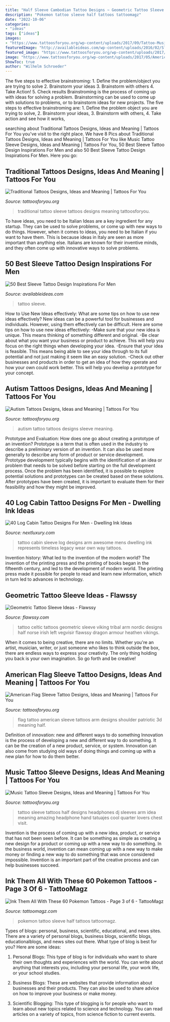 ```yaml
---
title: "Half Sleeve Cambodian Tattoo Designs ~ Geometric Tattoo Sleeve Ideas"
description: "Pokemon tattoo sleeve half tattoos tattoomagz"
date: "2022-10-06"
categories:
- "ideas"
tags: ["ideas"]
images:
- "https://www.tattoosforyou.org/wp-content/uploads/2017/09/Tattoo-Music-Sleeve.jpg"
featuredImage: "http://availableideas.com/wp-content/uploads/2016/02/Sleeve-tattoo-Ideas-32.jpg"
featured_image: "https://www.tattoosforyou.org/wp-content/uploads/2017/09/Tattoo-Music-Sleeve.jpg"
image: "https://www.tattoosforyou.org/wp-content/uploads/2017/05/American-Flag-Tattoo-Sleeve.jpg"
ShowToc: true
author: "Wilhelm Schroeder"
---
```



The five steps to effective brainstroming: 1. Define the problem/object you are trying to solve 2. Brainstorm your ideas 3. Brainstorm with others 4. Take Action! 5. Check results
Brainstroming is the process of coming up with ideas for solving a problem. Brainstorming can be used to come up with solutions to problems, or to brainstorm ideas for new projects. The five steps to effective brainstroming are: 1. Define the problem object you are trying to solve, 2. Brainstorm your ideas, 3. Brainstorm with others, 4. Take action and see how it works, 
	

		
searching about Traditional Tattoos Designs, Ideas and Meaning | Tattoos For You you've visit to the right place. We have 8 Pics about Traditional Tattoos Designs, Ideas and Meaning | Tattoos For You like Music Tattoo Sleeve Designs, Ideas and Meaning | Tattoos For You, 50 Best Sleeve Tattoo Design Inspirations For Men and also 50 Best Sleeve Tattoo Design Inspirations For Men. Here you go:
		
    
## Traditional Tattoos Designs, Ideas And Meaning | Tattoos For You

<img loading=lazy src="http://www.tattoosforyou.org/wp-content/uploads/2013/09/Traditional-Tattoo-Sleeve.jpg" onerror="this.onerror=null;this.src='https://tse1.mm.bing.net/th?id=OIP.Vjnp2nfe9z0ZWGuIhaBlmwHaJ4&amp;pid=15.1';" alt="Traditional Tattoos Designs, Ideas and Meaning | Tattoos For You">

_Source: tattoosforyou.org_

>traditional tattoo sleeve tattoos designs meaning tattoosforyou. 

	

To have ideas, you need to be Italian
Ideas are a key ingredient for any startup. They can be used to solve problems, or come up with new ways to do things. However, when it comes to ideas, you need to be Italian if you want to have them. This is because ideas in Italy are seen as more important than anything else. Italians are known for their inventive minds, and they often come up with innovative ways to solve problems.

    
## 50 Best Sleeve Tattoo Design Inspirations For Men

<img loading=lazy src="http://availableideas.com/wp-content/uploads/2016/02/Sleeve-tattoo-Ideas-32.jpg" onerror="this.onerror=null;this.src='https://tse3.mm.bing.net/th?id=OIP.L6INXKcs6VnYcIJQoYPQlAAAAA&amp;pid=15.1';" alt="50 Best Sleeve Tattoo Design Inspirations For Men">

_Source: availableideas.com_

>tattoo sleeve. 

	

How to Use New Ideas effectively: What are some tips on how to use new ideas effectively?
New ideas can be a powerful tool for businesses and individuals. However, using them effectively can be difficult. Here are some tips on how to use new ideas effectively: 
-Make sure that your new idea is unique. This means thinking of something different and original. 
-Be clear about what you want your business or product to achieve. This will help you focus on the right things when developing your idea. 
-Ensure that your idea is feasible. This means being able to see your idea through to its full potential and not just making it seem like an easy solution. 
-Check out other businesses and products in order to get an idea of how they operate and how your own could work better. This will help you develop a prototype for your concept.

    
## Autism Tattoos Designs, Ideas And Meaning | Tattoos For You

<img loading=lazy src="https://www.tattoosforyou.org/wp-content/uploads/2014/02/Autism-Tattoos-for-Men.jpg" onerror="this.onerror=null;this.src='https://tse1.mm.bing.net/th?id=OIP.-Azuy975QEQpjIk2Vp5b_wDYEg&amp;pid=15.1';" alt="Autism Tattoos Designs, Ideas and Meaning | Tattoos For You">

_Source: tattoosforyou.org_

>autism tattoo tattoos designs sleeve meaning. 

	

Prototype and Evaluation: How does one go about creating a prototype of an invention?
Prototype is a term that is often used in the industry to describe a preliminary version of an invention. It can also be used more generally to describe any form of product or service development. Prototype development typically begins with the identification of an idea or problem that needs to be solved before starting on the full development process. Once the problem has been identified, it is possible to explore potential solutions and prototypes can be created based on these solutions. After prototypes have been created, it is important to evaluate them for their feasibility and how they might be improved.

    
## 40 Log Cabin Tattoo Designs For Men - Dwelling Ink Ideas

<img loading=lazy src="http://nextluxury.com/wp-content/uploads/awesome-realistic-cabin-3d-mens-full-arm-sleeve-tattoo.jpg" onerror="this.onerror=null;this.src='https://tse1.mm.bing.net/th?id=OIP.AUZS6sFzrVHDjaoyoJU0DAAAAA&amp;pid=15.1';" alt="40 Log Cabin Tattoo Designs For Men - Dwelling Ink Ideas">

_Source: nextluxury.com_

>tattoo cabin sleeve log designs arm awesome mens dwelling ink represents timeless legacy wear own way tattoos. 

	

Invention history: What led to the invention of the modern world?
The invention of the printing press and the printing of books began in the fifteenth century, and led to the development of modern world. The printing press made it possible for people to read and learn new information, which in turn led to advances in technology.

    
## Geometric Tattoo Sleeve Ideas - Flawssy

<img loading=lazy src="http://flawssy.com/wp-content/uploads/2016/12/Geometric-Celtic-Tattoo-1.jpg" onerror="this.onerror=null;this.src='https://tse2.mm.bing.net/th?id=OIP.h77PsBxnwkGZF4E7eT6m3wHaOb&amp;pid=15.1';" alt="Geometric Tattoo Sleeve Ideas - Flawssy">

_Source: flawssy.com_

>tattoo celtic tattoos geometric sleeve viking tribal arm nordic designs half norse irish left vegvisir flawssy dragon armour heathen vikings. 

	

When it comes to being creative, there are no limits. Whether you're an artist, musician, writer, or just someone who likes to think outside the box, there are endless ways to express your creativity. The only thing holding you back is your own imagination. So go forth and be creative!

    
## American Flag Sleeve Tattoo Designs, Ideas And Meaning | Tattoos For You

<img loading=lazy src="https://www.tattoosforyou.org/wp-content/uploads/2017/05/American-Flag-Tattoo-Sleeve.jpg" onerror="this.onerror=null;this.src='https://tse3.mm.bing.net/th?id=OIP.AxA5eolWPdSUdDovloEMcwHaJ6&amp;pid=15.1';" alt="American Flag Sleeve Tattoo Designs, Ideas and Meaning | Tattoos For You">

_Source: tattoosforyou.org_

>flag tattoo american sleeve tattoos arm designs shoulder patriotic 3d meaning half. 

	

Definition of innovation: new and different ways to do something
Innovation is the process of developing a new and different way to do something. It can be the creation of a new product, service, or system. Innovation can also come from studying old ways of doing things and coming up with a new plan for how to do them better.

    
## Music Tattoo Sleeve Designs, Ideas And Meaning | Tattoos For You

<img loading=lazy src="https://www.tattoosforyou.org/wp-content/uploads/2017/09/Tattoo-Music-Sleeve.jpg" onerror="this.onerror=null;this.src='https://tse4.mm.bing.net/th?id=OIP.PDRC-UUGq8gxzbcciDBTigHaOl&amp;pid=15.1';" alt="Music Tattoo Sleeve Designs, Ideas and Meaning | Tattoos For You">

_Source: tattoosforyou.org_

>tattoo sleeve tattoos half designs headphones dj sleeves arm idea meaning amazing headphone hand tatuajes cool quarter lovers chest visit. 

	

Invention is the process of coming up with a new idea, product, or service that has not been seen before. It can be something as simple as creating a new design for a product or coming up with a new way to do something. In the business world, invention can mean coming up with a new way to make money or finding a new way to do something that was once considered impossible. Invention is an important part of the creative process and can help businesses succeed.

    
## Ink Them All With These 60 Pokemon Tattoos - Page 3 Of 6 - TattooMagz

<img loading=lazy src="http://tattoomagz.com/wp-content/uploads/Half-sleeve-Pokemon-tattoo-e1469612973245.jpg" onerror="this.onerror=null;this.src='https://tse2.mm.bing.net/th?id=OIP.BPvltJJ8tChW_7E7WA9VQAHaKs&amp;pid=15.1';" alt="Ink Them All With These 60 Pokemon Tattoos - Page 3 of 6 - TattooMagz">

_Source: tattoomagz.com_

>pokemon tattoo sleeve half tattoos tattoomagz. 

	

Types of blogs: personal, business, scientific, educational, and news sites.
There are a variety of personal blogs, business blogs, scientific blogs, educationalblogs, and news sites out there. What type of blog is best for you? Here are some ideas:
1. Personal Blogs: This type of blog is for individuals who want to share their own thoughts and experiences with the world. You can write about anything that interests you, including your personal life, your work life, or your school studies.

2. Business Blogs: These are websites that provide information about businesses and their products. They can also be used to share advice on how to improve your business or make money.

3. Scientific Blogging: This type of blogging is for people who want to learn about new topics related to science and technology. You can read articles on a variety of topics, from science fiction to current events.


